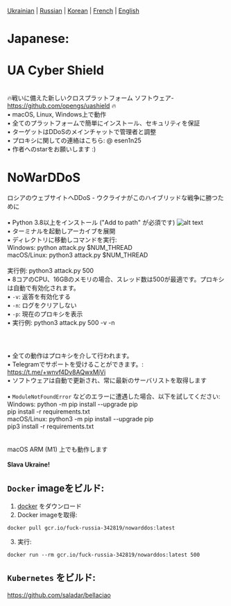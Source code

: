 [Ukrainian](https://github.com/AlexTrushkovsky/NoWarDDoS/blob/main/README.md) | [Russian](https://github.com/AlexTrushkovsky/NoWarDDoS/blob/main/README_ru.md) | [Korean](https://github.com/AlexTrushkovsky/NoWarDDoS/blob/main/README_ko.md) | [French](https://github.com/AlexTrushkovsky/NoWarDDoS/blob/main/README_fr.md) | [English](https://github.com/AlexTrushkovsky/NoWarDDoS/blob/main/README_en.md)

# <b1>Japanese:</b1>

# UA Cyber Shield

<br />🔥戦いに備えた新しいクロスプラットフォーム ソフトウェア- https://github.com/opengs/uashield 🔥
<br /> ▪ macOS, Linux, Windows上で動作
<br /> ▪ 全てのプラットフォームで簡単にインストール、セキュリティを保証
<br /> ▪ ターゲットはDDoSのメインチャットで管理者と調整
<br /> ▪ プロキシに関しての連絡はこちら: @ esen1n25
<br /> ▪ 作者へのstarをお願いします :)

# NoWarDDoS

ロシアのウェブサイトへDDoS - ウクライナがこのハイブリッドな戦争に勝つために
<br />
<br />▪ Python 3.8以上をインストール  ("Add to path" が必須です)
![alt text](https://miro.medium.com/max/1344/0*7nOyowsPsGI19pZT.png)
<br />▪ ターミナルを起動しアーカイブを展開
<br />▪ ディレクトリに移動しコマンドを実行:
<br /> Windows: python attack.py $NUM_THREAD
<br /> macOS/Linux: python3 attack.py $NUM_THREAD
<br />
<br /> 実行例: python3 attack.py 500
<br />▪ 8コアのCPU、16GBのメモリの場合、スレッド数は500が最適です。プロキシは自動で有効化されます。
<br />▪ `-v`: 返答を有効化する
<br />▪ `-n`: ログをクリアしない
<br />▪ `-p`: 現在のプロキシを表示
<br />▪ 実行例: python3 attack.py 500 -v -n
<br />

#

<br />▪ 全ての動作はプロキシを介して行われます。
<br />▪ Telegramでサポートを受けることができます。: https://t.me/+wnvf4Dv8AQwxMjVi
<br />▪ ソフトウェアは自動で更新され、常に最新のサーバリストを取得します
<br />
<br />▪ `ModuleNotFoundError` などのエラーに遭遇した場合、以下を試してください: 
<br /> Windows: python -m pip install --upgrade pip
<br /> pip install -r requirements.txt
<br /> macOS/Linux: python3 -m pip install --upgrade pip
<br /> pip3 install -r requirements.txt
<br />
<br />
<br /> macOS ARM (M1) 上でも動作します
<br />
<br />**Slava Ukraine!**

## `Docker` imageをビルド:

1. [docker](https://www.docker.com/) をダウンロード
2. Docker imageを取得:

```shell
docker pull gcr.io/fuck-russia-342819/nowarddos:latest
```

3. 実行:

```shell
docker run --rm gcr.io/fuck-russia-342819/nowarddos:latest 500
```

##  `Kubernetes` をビルド:

https://github.com/saladar/bellaciao
